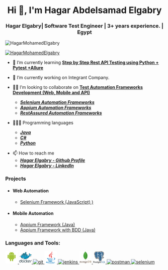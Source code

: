 <h1 align="center">Hi 👋, I'm Hagar Abdelsamad Elgabry </h1>
<h3 align="center">Hagar Elgabry| Software Test Engineer | 3+ years experience. | Egypt</h3>

<p align="left"> <img src="https://komarev.com/ghpvc/?username=HagarMohamedElgabry&label=Profile%20views&color=0e75b6&style=flat" alt="HagarMohamedElgabry" /> </p>

<p align="left"> <a href="https://github.com/ryo-ma/github-profile-trophy"><img src="https://github-profile-trophy.vercel.app/?username=HagarMohamedElgabry" alt="HagarMohamedElgabry" /></a> </p>

- 🌱 I’m currently learning <a href ="https://www.udemy.com/course/api-testing-python/"><b> Step by Step Rest API Testing using Python + Pytest +Allure </b> </a>

- 🔭 I’m currently working on Integrant Company. <a href ="https://integrant.com/"></a>


<!-- - All of my projects are available at <a href="https://github.com/HagarMohamedElgabry"><b>Hagar Elgabry - Github Profile</b></a>
 -->
<!-- - 💻 All of my projects are available at <a href="https://github.com/HagarMohamedElgabry"><b>Hagar Elgabry - Github Profile</b></a> -->

- 👨‍💻 I’m looking to collaborate on <a href="https://github.com/HagarMohamedElgabry"><b> Test Automation Frameworks Development (Web, Mobile and API)</b></a>
	- <a href="https://github.com/HagarMohamedElgabry/Automation-Using-JavaScript"> <b> <i> Selenium Automation Frameworks </i> </b> </a>
	- <a href="https://github.com/stars/HagarMohamedElgabry/lists/appium-framework"> <b> <i> Appium Automation Frameworks </i> </b> </a>	
	- <a href="https://github.com/stars/HagarMohamedElgabry/lists/restassured-automation-framework"> <b> <i> RestAssured Automation Frameworks </i> </b> </a>

- 👨🏽‍💻 Programming languages
	- <a href="https://github.com/stars/HagarMohamedElgabry/lists/programming-language-java"> <b> <i> Java </i> </b> </a>
	- <a href="https://github.com/stars/HagarMohamedElgabry/lists/programming-language-C#"> <b> <i> C# </i> </b> </a>
	- <a href="https://github.com/stars/HagarMohamedElgabry/lists/programming-language-python"> <b> <i> Python </i> </b> </a>


<!-- - 📫 How to reach me **hagar.elgabry26@gmail.com** and <a href="https://github.com/HagarMohamedElgabry"> <b> Hagar Github Page</b></a>
 -->
- 📫 How to reach me 
	- <a href="https://github.com/HagarMohamedElgabry/"> <b> <i> Hagar Elgabry - Github Profile </i> </b> </a>	
	- <a href="https://www.linkedin.com/in/hagar-el-gabry"> <b> <i> Hagar Elgabry - LinkedIn </i> </b> </a>	

<!-- 
<h3 align="left">Connect with me:</h3>
<p align="left"> <a href="https://www.linkedin.com/in/hagar-el-gabry" target="blank"><img align="center" src="https://raw.githubusercontent.com/rahuldkjain/github-profile-readme-generator/master/src/images/icons/Social/linked-in-alt.svg" alt="rajat-v-3b0685128/" height="30" width="40" /></a></p>
 -->
<!-- <ul class="icons">
	<li><a href="https://www.linkedin.com/in/hagar-el-gabry" class="icon brands fa-linkedin"><span class="label">LinkedIn</span></a></li>
	<li><a href="https://github.com/HagarMohamedElgabry" class="icon brands fa-github"><span class="label">GitHub</span></a></li>
	<li><a href="https://github.com/HagarMohamedElgabry class="icon brands fa-github-alt"><span class="label">GitHub Page</span></a></li>
</ul> -->

<article>
	<h3>Projects</h3>
		<ul>
			<li><h4>Web Automation</h4></li>
			<ul style="list-style-type:circle">
				<li> <a href="https://github.com/HagarMohamedElgabry/Automation-Using-JavaScript"> Selenium Framework (JavaScript) )</a> </li>			</ul>
		</ul>
		<ul>
			<li><h4>Mobile Automation</h4></li>
			<ul style="list-style-type:circle">
				<li> <a target="_blank" href="https://github.com/HagarMohamedElgabry/AppiumAutomationFrameworkUsingJava"> 
                        Appium Framework (Java) </a> </li>	
			<li> <a target="_blank" href="https://github.com/HagarMohamedElgabry/AppiumAutomationFramework-BDD"> 
                        Appium Framework with BDD (Java) </a> </li>	
			
		
</article>

<h3 align="left">Languages and Tools:</h3>
<p align="left"> <a href="https://developer.android.com" target="_blank" rel="noreferrer"> <img src="https://raw.githubusercontent.com/devicons/devicon/master/icons/android/android-original-wordmark.svg" alt="android" width="40" height="40"/> </a> <a href="https://www.docker.com/" target="_blank" rel="noreferrer"> <img src="https://raw.githubusercontent.com/devicons/devicon/master/icons/docker/docker-original-wordmark.svg" alt="docker" width="40" height="40"/> </a> <a href="https://git-scm.com/" target="_blank" rel="noreferrer"> <img src="https://www.vectorlogo.zone/logos/git-scm/git-scm-icon.svg" alt="git" width="40" height="40"/> </a> <a href="https://www.java.com" target="_blank" rel="noreferrer"> <img src="https://raw.githubusercontent.com/devicons/devicon/master/icons/java/java-original.svg" alt="java" width="40" height="40"/> </a> <a href="https://www.jenkins.io" target="_blank" rel="noreferrer"> <img src="https://www.vectorlogo.zone/logos/jenkins/jenkins-icon.svg" alt="jenkins" width="40" height="40"/> </a> <a href="https://www.mongodb.com/" target="_blank" rel="noreferrer"> <img src="https://raw.githubusercontent.com/devicons/devicon/master/icons/mongodb/mongodb-original-wordmark.svg" alt="mongodb" width="40" height="40"/> </a> <a href="https://www.postgresql.org" target="_blank" rel="noreferrer"> <img src="https://raw.githubusercontent.com/devicons/devicon/master/icons/postgresql/postgresql-original-wordmark.svg" alt="postgresql" width="40" height="40"/> </a> <a href="https://postman.com" target="_blank" rel="noreferrer"> <img src="https://www.vectorlogo.zone/logos/getpostman/getpostman-icon.svg" alt="postman" width="40" height="40"/> </a> <a href="https://www.selenium.dev" target="_blank" rel="noreferrer"> <img src="https://raw.githubusercontent.com/detain/svg-logos/780f25886640cef088af994181646db2f6b1a3f8/svg/selenium-logo.svg" alt="selenium" width="40" height="40"/> </a> </p>

